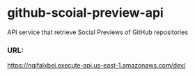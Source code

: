 # github-scoial-preview-api
API service that retrieve Social Previews of GitHub repositories 

### URL:
https://nqifalxbej.execute-api.us-east-1.amazonaws.com/dev/
